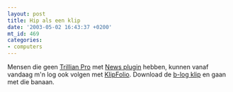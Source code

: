```yaml
---
layout: post
title: Hip als een klip
date: '2003-05-02 16:43:37 +0200'
mt_id: 469
categories:
- computers
---
```

Mensen die geen <a href="http://www.trillian.cc/trillianpro/index.html">Trillian Pro</a> met <a href="http://www.trillian.cc/plugins/plugins.php?componentID=7">News plugin</a> hebben, kunnen vanaf vandaag m'n log ook volgen met <a href="http://www.serence.com/">KlipFolio</a>. Download de <a href="http://breun.homeip.net/blog/b-log.klip">b-log klip</a> en gaan met die banaan.
